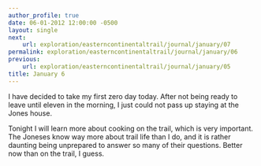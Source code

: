 ```yaml
---
author_profile: true
date: 06-01-2012 12:00:00 -0500
layout: single
next:
    url: exploration/easterncontinentaltrail/journal/january/07
permalink: exploration/easterncontinentaltrail/journal/january/06
previous:
    url: exploration/easterncontinentaltrail/journal/january/05
title: January 6
---
```

I have decided to take my first zero day today. After not being ready to leave until eleven in the morning, I just could not pass up staying at the Jones house.

Tonight I will learn more about cooking on the trail, which is very important. The Joneses know way more about trail life than I do, and it is rather daunting being unprepared to answer so many of their questions. Better now than on the trail, I guess.
